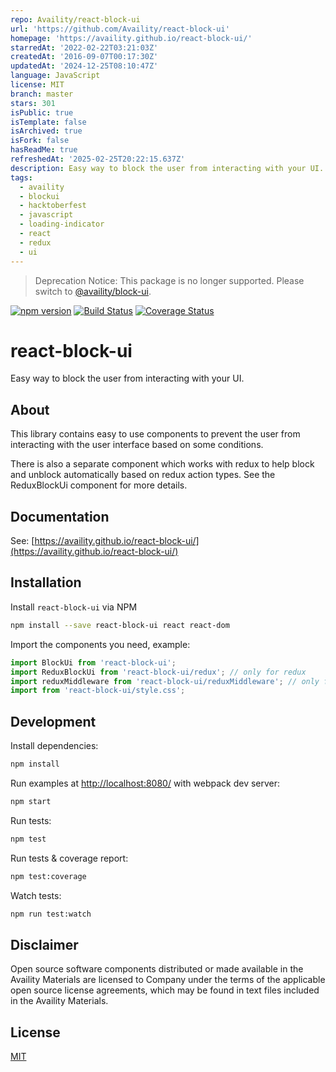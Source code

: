 ```yaml
---
repo: Availity/react-block-ui
url: 'https://github.com/Availity/react-block-ui'
homepage: 'https://availity.github.io/react-block-ui/'
starredAt: '2022-02-22T03:21:03Z'
createdAt: '2016-09-07T00:17:30Z'
updatedAt: '2024-12-25T08:10:47Z'
language: JavaScript
license: MIT
branch: master
stars: 301
isPublic: true
isTemplate: false
isArchived: true
isFork: false
hasReadMe: true
refreshedAt: '2025-02-25T20:22:15.637Z'
description: Easy way to block the user from interacting with your UI.
tags:
  - availity
  - blockui
  - hacktoberfest
  - javascript
  - loading-indicator
  - react
  - redux
  - ui
---
```


> Deprecation Notice: This package is no longer supported. Please switch to [@availity/block-ui](https://www.npmjs.com/package/@availity/block-ui).

[![npm version](https://badge.fury.io/js/react-block-ui.svg)](https://badge.fury.io/js/react-block-ui) [![Build Status](https://travis-ci.org/Availity/react-block-ui.svg?branch=master)](https://travis-ci.org/Availity/react-block-ui) [![Coverage Status](https://coveralls.io/repos/github/Availity/react-block-ui/badge.svg?branch=master)](https://coveralls.io/github/Availity/react-block-ui?branch=master)
# react-block-ui
Easy way to block the user from interacting with your UI.

## About
This library contains easy to use components to prevent the user from interacting with the user interface based on some conditions.

There is also a separate component which works with redux to help block and unblock automatically based on redux action types. See the ReduxBlockUi component for more details.

## Documentation
See: [https://availity.github.io/react-block-ui/](https://availity.github.io/react-block-ui/)

## Installation

Install `react-block-ui` via NPM

```sh
npm install --save react-block-ui react react-dom
```

Import the components you need, example:

```js
import BlockUi from 'react-block-ui';
import ReduxBlockUi from 'react-block-ui/redux'; // only for redux
import reduxMiddleware from 'react-block-ui/reduxMiddleware'; // only for redux
import from 'react-block-ui/style.css';
```

## Development

Install dependencies:

```sh
npm install
```

Run examples at [http://localhost:8080/](http://localhost:8080/) with webpack dev server:

```sh
npm start
```

Run tests:

```sh
npm test
```

Run tests & coverage report:

```sh
npm test:coverage
```

Watch tests:

```sh
npm run test:watch
```

## Disclaimer
Open source software components distributed or made available in the Availity Materials are licensed to Company under the terms of the applicable open source license agreements, which may be found in text files included in the Availity Materials.

## License
[MIT](./LICENSE)
